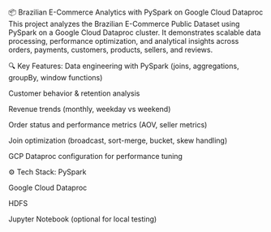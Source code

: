 📦 Brazilian E-Commerce Analytics with PySpark on Google Cloud Dataproc
This project analyzes the Brazilian E-Commerce Public Dataset using PySpark on a Google Cloud Dataproc cluster. It demonstrates scalable data processing, performance optimization, and analytical insights across orders, payments, customers, products, sellers, and reviews.

🔍 Key Features:
Data engineering with PySpark (joins, aggregations, groupBy, window functions)

Customer behavior & retention analysis

Revenue trends (monthly, weekday vs weekend)

Order status and performance metrics (AOV, seller metrics)

Join optimization (broadcast, sort-merge, bucket, skew handling)

GCP Dataproc configuration for performance tuning

⚙️ Tech Stack:
PySpark

Google Cloud Dataproc

HDFS

Jupyter Notebook (optional for local testing)
